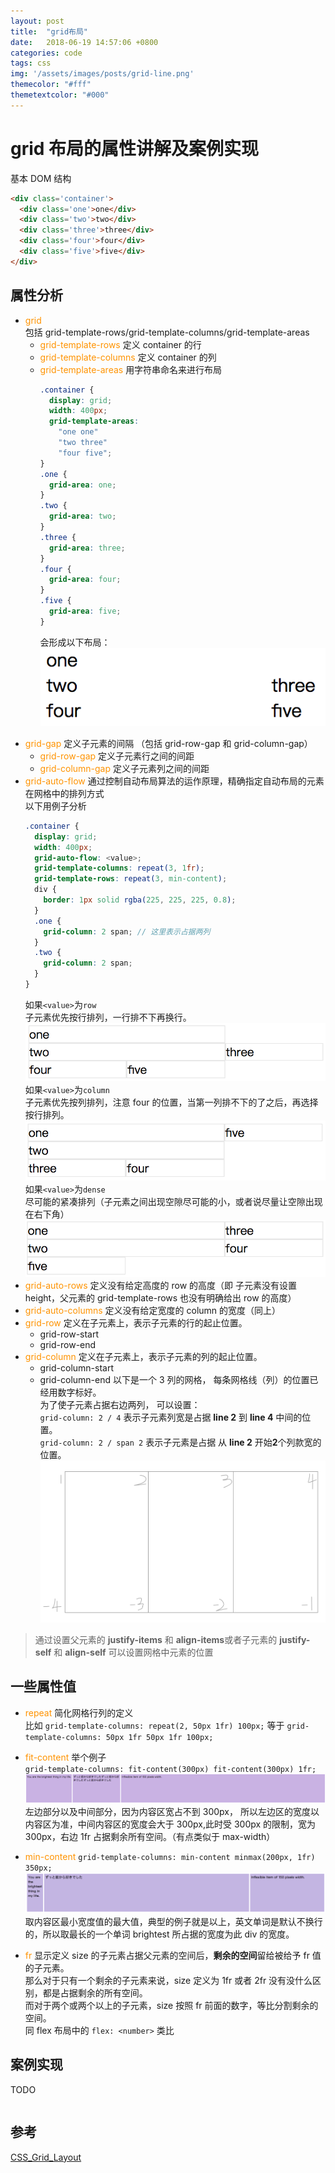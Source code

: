 ```yaml
---
layout: post
title:  "grid布局"
date:   2018-06-19 14:57:06 +0800
categories: code
tags: css
img: '/assets/images/posts/grid-line.png'
themecolor: "#fff"
themetextcolor: "#000"
---
```


# grid 布局的属性讲解及案例实现

基本 DOM 结构

```html {.line-numbers}
<div class='container'>
  <div class='one'>one</div>
  <div class='two'>two</div>
  <div class='three'>three</div>
  <div class='four'>four</div>
  <div class='five'>five</div>
</div>
```

## 属性分析

- <font color="#FF9300">grid</font>  
  包括 grid-template-rows/grid-template-columns/grid-template-areas
  - <font color="#FF9300">grid-template-rows</font> 定义 container 的行
  - <font color="#FF9300">grid-template-columns</font> 定义 container 的列
  - <font color="#FF9300">grid-template-areas</font> 用字符串命名来进行布局
    ```css {.line-numbers}
    .container {
      display: grid;
      width: 400px;
      grid-template-areas:
        "one one"
        "two three"
        "four five";
    }
    .one {
      grid-area: one;
    }
    .two {
      grid-area: two;
    }
    .three {
      grid-area: three;
    }
    .four {
      grid-area: four;
    }
    .five {
      grid-area: five;
    }
    ```
    会形成以下布局：  
    ![](/assets/images/posts/grid/grid-1.png)

* <font color="#FF9300">grid-gap</font>
  定义子元素的间隔 （包括 grid-row-gap 和 grid-column-gap）
  - <font color="#FF9300">grid-row-gap</font> 定义子元素行之间的间距
  - <font color="#FF9300">grid-column-gap</font> 定义子元素列之间的间距
* <font color="#FF9300">grid-auto-flow</font>
  通过控制自动布局算法的运作原理，精确指定自动布局的元素在网格中的排列方式  
  以下用例子分析
  ```scss {.line-numbers}
  .container {
    display: grid;
    width: 400px;
    grid-auto-flow: <value>;
    grid-template-columns: repeat(3, 1fr);
    grid-template-rows: repeat(3, min-content);
    div {
      border: 1px solid rgba(225, 225, 225, 0.8);
    }
    .one {
      grid-column: 2 span; // 这里表示占据两列
    }
    .two {
      grid-column: 2 span;
    }
  }
  ```
  如果`<value>`为`row`  
  子元素优先按行排列，一行排不下再换行。  
  ![](/assets/images/posts/grid/grid-2-1.png)  
  如果`<value>`为`column`  
  子元素优先按列排列，注意 four 的位置，当第一列排不下的了之后，再选择按行排列。  
  ![](/assets/images/posts/grid/grid-2-2.png)  
  如果`<value>`为`dense`  
  尽可能的紧凑排列（子元素之间出现空隙尽可能的小，或者说尽量让空隙出现在右下角）  
  ![](/assets/images/posts/grid/grid-2-3.png)
* <font color="#FF9300">grid-auto-rows</font>
  定义没有给定高度的 row 的高度（即 子元素没有设置 height，父元素的 grid-template-rows 也没有明确给出 row 的高度）
* <font color="#FF9300">grid-auto-columns</font>
  定义没有给定宽度的 column 的宽度（同上）
* <font color="#FF9300">grid-row</font>
  定义在子元素上，表示子元素的行的起止位置。
  - grid-row-start
  - grid-row-end
* <font color="#FF9300">grid-column</font>
  定义在子元素上，表示子元素的列的起止位置。
  - grid-column-start
  - grid-column-end
    以下是一个 3 列的网格， 每条网格线（列）的位置已经用数字标好。  
    为了使子元素占据右边两列， 可以设置：  
    `grid-column: 2 / 4` 表示子元素列宽是占据 **line 2** 到 **line 4** 中间的位置。  
    `grid-column: 2 / span 2` 表示子元素是占据 从 **line 2** 开始**2**个列款宽的位置。  
    ![](/assets/images/posts/grid/grid-3.png)

> 通过设置父元素的 **justify-items** 和 **align-items**或者子元素的 **justify-self** 和 **align-self** 可以设置网格中元素的位置

## 一些属性值

- <font color="#FF9300">repeat</font>
  简化网格行列的定义  
  比如 `grid-template-columns: repeat(2, 50px 1fr) 100px;` 等于 `grid-template-columns: 50px 1fr 50px 1fr 100px;`
- <font color="#FF9300">fit-content</font>
  举个例子  
  `grid-template-columns: fit-content(300px) fit-content(300px) 1fr;`  
  ![](/assets/images/posts/grid/grid-4-1.png)  
  左边部分以及中间部分，因为内容区宽占不到 300px， 所以左边区的宽度以内容区为准，中间内容区的宽度会大于 300px,此时受 300px 的限制，宽为 300px，右边 1fr 占据剩余所有空间。（有点类似于 max-width）

- <font color="#FF9300">min-content</font>
  `grid-template-columns: min-content minmax(200px, 1fr) 350px;`  
  ![](/assets/images/posts/grid/grid-4-2.png)  
  取内容区最小宽度值的最大值，典型的例子就是以上，英文单词是默认不换行的，所以取最长的一个单词 brightest 所占据的宽度为此 div 的宽度。

- <font color="#FF9300">fr</font>
  显示定义 size 的子元素占据父元素的空间后，**剩余的空间**留给被给予 fr 值的子元素。  
  那么对于只有一个剩余的子元素来说，size 定义为 1fr 或者 2fr 没有没什么区别，都是占据剩余的所有空间。  
  而对于两个或两个以上的子元素，size 按照 fr 前面的数字，等比分割剩余的空间。  
  同 flex 布局中的 `flex: <number>` 类比

## 案例实现

TODO

```css {.line-numbers}
```

## 参考

[CSS_Grid_Layout](https://developer.mozilla.org/en-US/docs/Web/CSS/CSS_Grid_Layout)
